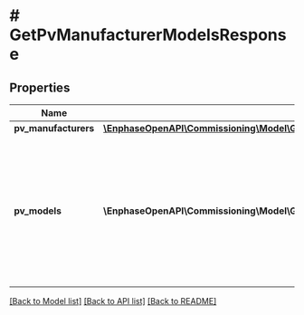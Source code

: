 # # GetPvManufacturerModelsResponse

## Properties

Name | Type | Description | Notes
------------ | ------------- | ------------- | -------------
**pv_manufacturers** | [**\EnphaseOpenAPI\Commissioning\Model\GetPvManufacturerModelsResponsePvManufacturers**](GetPvManufacturerModelsResponsePvManufacturers.md) |  | [optional]
**pv_models** | **\EnphaseOpenAPI\Commissioning\Model\GetCompanyUsersResponseUsersInner[][]** | A list of PV models for this manufacturer. Each element in the list is an array including the model&#39;s primary key and name. The list may be empty. | [optional]

[[Back to Model list]](../../README.md#models) [[Back to API list]](../../README.md#endpoints) [[Back to README]](../../README.md)
